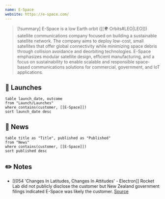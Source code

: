 ```yaml
---
name: E-Space
website: https://e-space.com/
---
```

>[!summary]
E-Space is a low Earth orbit ([[🌍 Orbits#LEO|LEO]]) satellite communications company focused on building a sustainable satellite network. The company aims to deploy low-cost, small satellites that offer global connectivity while minimizing space debris through collision avoidance and deorbiting technologies. E-Space emphasizes modular satellite design, efficient manufacturing, and a focus on sustainability to enable scalable and responsible space-based communications solutions for commercial, government, and IoT applications.

## 🚀 Launches

```dataview
table launch_date, outcome
from "Launch/Launches"
where contains(customer, [[E-Space]])
sort launch_date desc
```

## 📰 News
```dataview
table title as "Title", published as "Published"
from "News"
where contains(customer, [[E-Space]])
sort published desc
```


## ✏️ Notes

- [[054 'Changes In Latitudes, Changes In Attitudes' - Electron]] Rocket Lab did not publicly disclose the customer but New Zealand government filings indicated E-Space was likely the customer. [Source](https://x.com/SpaceEquities/status/1846992995419333052)

